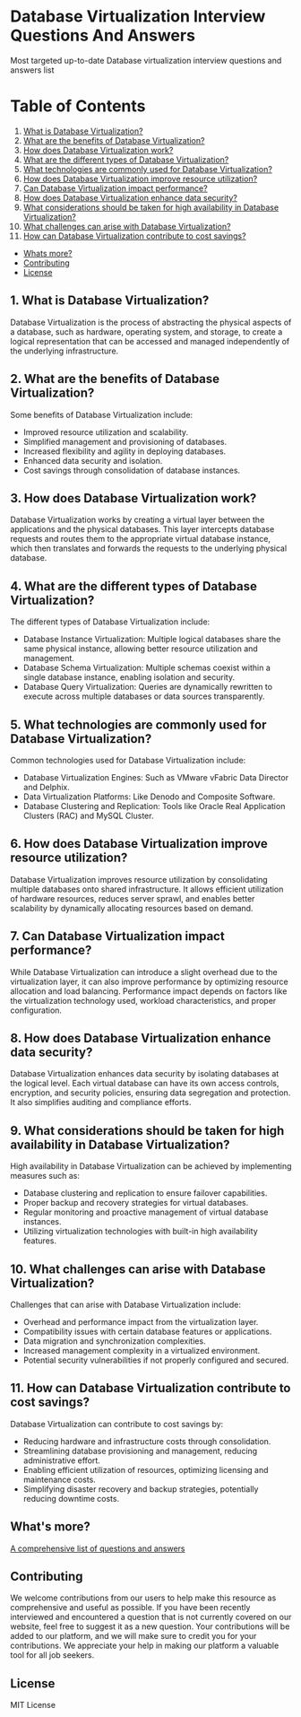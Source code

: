 # Database Virtualization Interview Questions And Answers

Most targeted up-to-date Database virtualization interview questions and answers list

# Table of Contents

1. [What is Database Virtualization?](#1-what-is-database-virtualization)
2. [What are the benefits of Database Virtualization?](#2-what-are-the-benefits-of-database-virtualization)
3. [How does Database Virtualization work?](#3-how-does-database-virtualization-work)
4. [What are the different types of Database Virtualization?](#4-what-are-the-different-types-of-database-virtualization)
5. [What technologies are commonly used for Database Virtualization?](#5-what-technologies-are-commonly-used-for-database-virtualization)
6. [How does Database Virtualization improve resource utilization?](#6-how-does-database-virtualization-improve-resource-utilization)
7. [Can Database Virtualization impact performance?](#7-can-database-virtualization-impact-performance)
8. [How does Database Virtualization enhance data security?](#8-how-does-database-virtualization-enhance-data-security)
9. [What considerations should be taken for high availability in Database Virtualization?](#9-what-considerations-should-be-taken-for-high-availability-in-database-virtualization)
10. [What challenges can arise with Database Virtualization?](#10-what-challenges-can-arise-with-database-virtualization)
11. [How can Database Virtualization contribute to cost savings?](#11-how-can-database-virtualization-contribute-to-cost-savings)
- [Whats more?](#whats-more)
- [Contributing](#contributing)
- [License](#license)

## 1. What is Database Virtualization?

Database Virtualization is the process of abstracting the physical aspects of a database, such as hardware, operating system, and storage, to create a logical representation that can be accessed and managed independently of the underlying infrastructure.

## 2. What are the benefits of Database Virtualization?

Some benefits of Database Virtualization include:

- Improved resource utilization and scalability.
- Simplified management and provisioning of databases.
- Increased flexibility and agility in deploying databases.
- Enhanced data security and isolation.
- Cost savings through consolidation of database instances.

## 3. How does Database Virtualization work?

Database Virtualization works by creating a virtual layer between the applications and the physical databases. This layer intercepts database requests and routes them to the appropriate virtual database instance, which then translates and forwards the requests to the underlying physical database.

## 4. What are the different types of Database Virtualization?

The different types of Database Virtualization include:

- Database Instance Virtualization: Multiple logical databases share the same physical instance, allowing better resource utilization and management.
- Database Schema Virtualization: Multiple schemas coexist within a single database instance, enabling isolation and security.
- Database Query Virtualization: Queries are dynamically rewritten to execute across multiple databases or data sources transparently.

## 5. What technologies are commonly used for Database Virtualization?

Common technologies used for Database Virtualization include:

- Database Virtualization Engines: Such as VMware vFabric Data Director and Delphix.
- Data Virtualization Platforms: Like Denodo and Composite Software.
- Database Clustering and Replication: Tools like Oracle Real Application Clusters (RAC) and MySQL Cluster.

## 6. How does Database Virtualization improve resource utilization?

Database Virtualization improves resource utilization by consolidating multiple databases onto shared infrastructure. It allows efficient utilization of hardware resources, reduces server sprawl, and enables better scalability by dynamically allocating resources based on demand.

## 7. Can Database Virtualization impact performance?

While Database Virtualization can introduce a slight overhead due to the virtualization layer, it can also improve performance by optimizing resource allocation and load balancing. Performance impact depends on factors like the virtualization technology used, workload characteristics, and proper configuration.

## 8. How does Database Virtualization enhance data security?

Database Virtualization enhances data security by isolating databases at the logical level. Each virtual database can have its own access controls, encryption, and security policies, ensuring data segregation and protection. It also simplifies auditing and compliance efforts.

## 9. What considerations should be taken for high availability in Database Virtualization?

High availability in Database Virtualization can be achieved by implementing measures such as:

- Database clustering and replication to ensure failover capabilities.
- Proper backup and recovery strategies for virtual databases.
- Regular monitoring and proactive management of virtual database instances.
- Utilizing virtualization technologies with built-in high availability features.

## 10. What challenges can arise with Database Virtualization?

Challenges that can arise with Database Virtualization include:

- Overhead and performance impact from the virtualization layer.
- Compatibility issues with certain database features or applications.
- Data migration and synchronization complexities.
- Increased management complexity in a virtualized environment.
- Potential security vulnerabilities if not properly configured and secured.

## 11. How can Database Virtualization contribute to cost savings?

Database Virtualization can contribute to cost savings by:

- Reducing hardware and infrastructure costs through consolidation.
- Streamlining database provisioning and management, reducing administrative effort.
- Enabling efficient utilization of resources, optimizing licensing and maintenance costs.
- Simplifying disaster recovery and backup strategies, potentially reducing downtime costs.

## What's more?
<a href="https://interviewplus.ai/database-administration/database-virtualization/questions">A comprehensive list of questions and answers</a>

## Contributing
We welcome contributions from our users to help make this resource as comprehensive and useful as possible. If you have been recently interviewed and encountered a question that is not currently covered on our website, feel free to suggest it as a new question. Your contributions will be added to our platform, and we will make sure to credit you for your contributions. We appreciate your help in making our platform a valuable tool for all job seekers.

## License
MIT License
